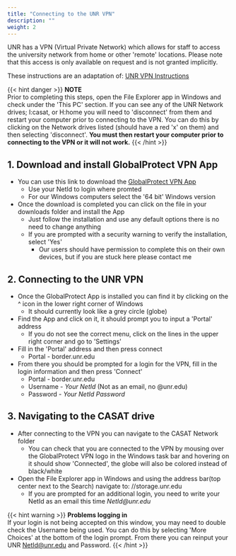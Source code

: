 ```yaml
---
title: "Connecting to the UNR VPN"
description: ""
weight: 2
---
```


UNR has a VPN (Virtual Private Network) which allows for staff to access the university network from home or other 'remote' locations. Please note that this access is only available on request and is not granted implicitly.

These instructions are an adaptation of: [UNR VPN Instructions](https://unr.teamdynamix.com/TDClient/2684/Portal/KB/ArticleDet?ID=117539)

{{< hint danger >}}
**NOTE**\
Prior to completing this steps, open the File Explorer app in Windows and check under the 'This PC' section. If you can see any of the UNR Network drives; I:casat, or H:home you will need to 'disconnect' from them and restart your computer prior to connecting to the VPN. You can do this by clicking on the Network drives listed (should have a red 'x' on them) and then selecting 'disconnect'. **You must then restart your computer prior to connecting to the VPN or it will not work.**
{{< /hint >}}

## 1. Download and install GlobalProtect VPN App
- You can use this link to download the [GlobalProtect VPN App](https://border.unr.edu)
    - Use your NetId to login where promted
    - For our Windows computers select the '64 bit' Windows version
- Once the download is completed you can click on the file in your downloads folder and install the App
    - Just follow the installation and use any default options there is no need to change anything
    - If you are prompted with a security warning to verify the installation, select 'Yes'
        - Our users should have permission to complete this on their own devices, but if you are stuck here please contact me

## 2. Connecting to the UNR VPN
- Once the GlobalProtect App is installed you can find it by clicking on the ^ icon in the lower right corner of Windows
    - It should currently look like a grey circle (globe)
- Find the App and click on it, it should prompt you to input a 'Portal' address
    - If you do not see the correct menu, click on the lines in the upper right corner and go to 'Settings'
- Fill in the 'Portal' address and then press connect
    - Portal - border.unr.edu
- From there you should be prompted for a login for the VPN, fill in the login information and then press 'Connect'
    - Portal - border.unr.edu
    - Username - *Your NetId* (Not as an email, no @unr.edu)
    - Password - *Your NetId Password*

## 3. Navigating to the CASAT drive
- After connecting to the VPN you can navigate to the CASAT Network folder
    - You can check that you are connected to the VPN by mousing over the GlobalProtect VPN logo in the Windows task bar and hovering on it should show 'Connected', the globe will also be colored instead of black/white
- Open the File Explorer app in Windows and using the address bar(top center next to the Search) navigate to: //storage.unr.edu
    - If you are prompted for an additional login, you need to write your NetId as an email this time *NetId*<i>*@*</i>*unr.edu*

{{< hint warning >}}
**Problems logging in**\
If your login is not being accepted on this window, you may need to double check the Username being used. You can do this by selecting 'More Choices' at the bottom of the login prompt. From there you can reinput your UNR NetId@unr.edu and Password.
{{< /hint >}}
